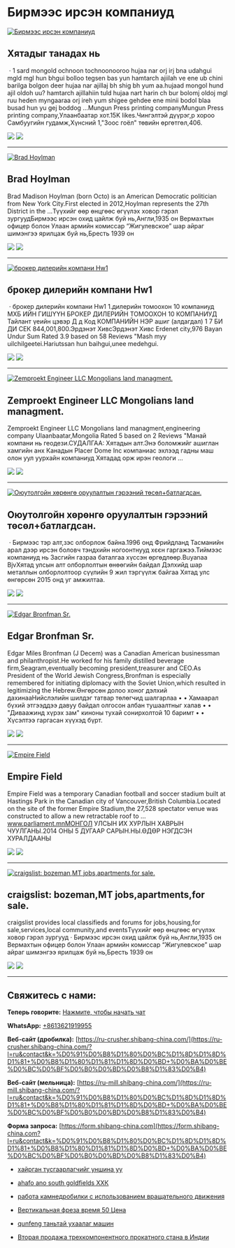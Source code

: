 # Бирмээс ирсэн компаниуд

<a href="https://swt.shibang-china.com/?l=ru&img&k=%D0%91%D0%B8%D1%80%D0%BC%D1%8D%D1%8D%D1%81+%D0%B8%D1%80%D1%81%D1%8D%D0%BD+%D0%BA%D0%BE%D0%BC%D0%BF%D0%B0%D0%BD%D0%B8%D1%83%D0%B4" target="_blank">![Бирмээс ирсэн компаниуд](http://static.shibang-china.com/all-800x300/435.jpg)</a>

## Хятадыг танадах нь
&nbsp;&#0183;&#32;1 sard mongold ochnoon tochnoonooroo hujaa nar orj irj bna udahgui mgld mgl hun bhgui bolloo tegsen bas yun hamtarch ajiilah ve ene ub chini barilga bolgon deer hujaa nar ajillaj bh shig bh yum aa.hujaad mongol hund ajil oldoh uu? hamtarch ajillahiin tuld hujaa nart harin ch bur bolomj oldoj mgl ruu heden myngaaraa orj ireh yum shigee gehdee ene minii bodol blaa busad hun yu gej boddog …Mungun Press printing companyMungun Press printing company,Улаанбаатар хот.15K likes.Чингэлтэй дүүрэг,р хороо Самбуугийн гудамж,Хүнсний 1,&quot;Зоос гоёл&quot; төвийн өргөтгөл,406.


<a href="https://whatsapp.shibangsoft.com/WhatsApp.php" target="_blank" title="WhatsApp">![](http://static.shibang-china.com/icon/whatsapp.png)</a> <a href="https://swt.shibang-china.com/?l=ru&icon&k=%D0%91%D0%B8%D1%80%D0%BC%D1%8D%D1%8D%D1%81+%D0%B8%D1%80%D1%81%D1%8D%D0%BD+%D0%BA%D0%BE%D0%BC%D0%BF%D0%B0%D0%BD%D0%B8%D1%83%D0%B4" target="_blank">![](http://static.shibang-china.com/icon/chat-ru.png)</a>

---

<a href="https://swt.shibang-china.com/?l=ru&img&k=%D0%91%D0%B8%D1%80%D0%BC%D1%8D%D1%8D%D1%81+%D0%B8%D1%80%D1%81%D1%8D%D0%BD+%D0%BA%D0%BE%D0%BC%D0%BF%D0%B0%D0%BD%D0%B8%D1%83%D0%B4" target="_blank">![Brad Hoylman](http://static.shibang-china.com/all-800x300/1431.jpg)</a>

## Brad Hoylman
Brad Madison Hoylman (born Octo) is an American Democratic politician from New York City.First elected in 2012,Hoylman represents the 27th District in the …Түүхийг өөр өнцгөөс өгүүлэх ховор гэрэл зургуудБирмээс ирсэн охид цайлж буй нь,Англи,1935 он Вермахтын офицер болон Улаан армийн комиссар “Жигулевское” шар айраг шимэнгээ ярилцаж буй нь,Бресть 1939 он


<a href="https://whatsapp.shibangsoft.com/WhatsApp.php" target="_blank" title="WhatsApp">![](http://static.shibang-china.com/icon/whatsapp.png)</a> <a href="https://swt.shibang-china.com/?l=ru&icon&k=%D0%91%D0%B8%D1%80%D0%BC%D1%8D%D1%8D%D1%81+%D0%B8%D1%80%D1%81%D1%8D%D0%BD+%D0%BA%D0%BE%D0%BC%D0%BF%D0%B0%D0%BD%D0%B8%D1%83%D0%B4" target="_blank">![](http://static.shibang-china.com/icon/chat-ru.png)</a>

---

<a href="https://swt.shibang-china.com/?l=ru&img&k=%D0%91%D0%B8%D1%80%D0%BC%D1%8D%D1%8D%D1%81+%D0%B8%D1%80%D1%81%D1%8D%D0%BD+%D0%BA%D0%BE%D0%BC%D0%BF%D0%B0%D0%BD%D0%B8%D1%83%D0%B4" target="_blank">![брокер дилерийн компани Hw1](http://static.shibang-china.com/all-800x300/715.jpg)</a>

## брокер дилерийн компани Hw1
&nbsp;&#0183;&#32;брокер дилерийн компани Hw1 1.дилерийн томоохон 10 компаниуд МХБ ИЙН ГИШҮҮН БРОКЕР ДИЛЕРИЙН ТОМООХОН 10 КОМПАНИУД Тайлант үеийн цэвэр Д д Код КОМПАНИЙН НЭР ашиг (алдагдал) 1 7 БИ ДИ СЕК 844,001,800.Эрдэнэт ХивсЭрдэнэт Хивс Erdenet city,976 Bayan Undur Sum Rated 3.9 based on 58 Reviews &quot;Mash myy uilchilgeetei.Hariutssan hun baihgui,unee medehgui.


<a href="https://whatsapp.shibangsoft.com/WhatsApp.php" target="_blank" title="WhatsApp">![](http://static.shibang-china.com/icon/whatsapp.png)</a> <a href="https://swt.shibang-china.com/?l=ru&icon&k=%D0%91%D0%B8%D1%80%D0%BC%D1%8D%D1%8D%D1%81+%D0%B8%D1%80%D1%81%D1%8D%D0%BD+%D0%BA%D0%BE%D0%BC%D0%BF%D0%B0%D0%BD%D0%B8%D1%83%D0%B4" target="_blank">![](http://static.shibang-china.com/icon/chat-ru.png)</a>

---

<a href="https://swt.shibang-china.com/?l=ru&img&k=%D0%91%D0%B8%D1%80%D0%BC%D1%8D%D1%8D%D1%81+%D0%B8%D1%80%D1%81%D1%8D%D0%BD+%D0%BA%D0%BE%D0%BC%D0%BF%D0%B0%D0%BD%D0%B8%D1%83%D0%B4" target="_blank">![Zemproekt Engineer LLC Mongolians land managment.](http://static.shibang-china.com/all-800x300/887.jpg)</a>

## Zemproekt Engineer LLC Mongolians land managment.
Zemproekt Engineer LLC Mongolians land managment,engineering company Ulaanbaatar,Mongolia Rated 5 based on 2 Reviews &quot;Манай компани нь геодези.СУДАЛГАА: Хятадын алт.Энэ боломжийг ашиглан хамгийн анх Канадын Placer Dome Inc компаниас эхлээд гадны маш олон уул уурхайн компаниуд Хятадад орж ирэн геологи …


<a href="https://whatsapp.shibangsoft.com/WhatsApp.php" target="_blank" title="WhatsApp">![](http://static.shibang-china.com/icon/whatsapp.png)</a> <a href="https://swt.shibang-china.com/?l=ru&icon&k=%D0%91%D0%B8%D1%80%D0%BC%D1%8D%D1%8D%D1%81+%D0%B8%D1%80%D1%81%D1%8D%D0%BD+%D0%BA%D0%BE%D0%BC%D0%BF%D0%B0%D0%BD%D0%B8%D1%83%D0%B4" target="_blank">![](http://static.shibang-china.com/icon/chat-ru.png)</a>

---

<a href="https://swt.shibang-china.com/?l=ru&img&k=%D0%91%D0%B8%D1%80%D0%BC%D1%8D%D1%8D%D1%81+%D0%B8%D1%80%D1%81%D1%8D%D0%BD+%D0%BA%D0%BE%D0%BC%D0%BF%D0%B0%D0%BD%D0%B8%D1%83%D0%B4" target="_blank">![Оюутолгойн хөрөнгө оруулалтын гэрээний төсөл+батлагдсан.](http://static.shibang-china.com/all-800x300/1050.jpg)</a>

## Оюутолгойн хөрөнгө оруулалтын гэрээний төсөл+батлагдсан.
&nbsp;&#0183;&#32;Бирмээс тэр алт,зэс олборлож байна.1996 онд Фрийдланд Тасманийн арал дээр ирсэн боловч тэндхийн ногоонтнууд хєєн гаргажээ.Тиймээс компаниуд нь Засгийн газраа баталгаа хүссэн өргөдлөөр.Buyanaa BjvХятад улсын алт олборлолтын өнөөгийн байдал Дэлхийд шар металлын олборлолтоор сүүлийн 9 жил тэргүүлж байгаа Хятад улс өнгөрсөн 2015 онд уг амжилтаа.


<a href="https://whatsapp.shibangsoft.com/WhatsApp.php" target="_blank" title="WhatsApp">![](http://static.shibang-china.com/icon/whatsapp.png)</a> <a href="https://swt.shibang-china.com/?l=ru&icon&k=%D0%91%D0%B8%D1%80%D0%BC%D1%8D%D1%8D%D1%81+%D0%B8%D1%80%D1%81%D1%8D%D0%BD+%D0%BA%D0%BE%D0%BC%D0%BF%D0%B0%D0%BD%D0%B8%D1%83%D0%B4" target="_blank">![](http://static.shibang-china.com/icon/chat-ru.png)</a>

---

<a href="https://swt.shibang-china.com/?l=ru&img&k=%D0%91%D0%B8%D1%80%D0%BC%D1%8D%D1%8D%D1%81+%D0%B8%D1%80%D1%81%D1%8D%D0%BD+%D0%BA%D0%BE%D0%BC%D0%BF%D0%B0%D0%BD%D0%B8%D1%83%D0%B4" target="_blank">![Edgar Bronfman Sr.](http://static.shibang-china.com/all-800x300/733.jpg)</a>

## Edgar Bronfman Sr.
Edgar Miles Bronfman (J Decem) was a Canadian American businessman and philanthropist.He worked for his family distilled beverage firm,Seagram,eventually becoming president,treasurer and CEO.As President of the World Jewish Congress,Bronfman is especially remembered for initiating diplomacy with the Soviet Union,which resulted in legitimizing the Hebrew.Өнгөрсөн долоо хоног дэлхий дахинааНийслэлийн шилдэг татвар төлөгчид шалгарлаа • • Хамаарал бүхий этгээддээ давуу байдал олгосон албан тушаалтныг халав • • &quot;Диваажинд хүрэх зам&quot; киноны тухай сонирхолтой 10 баримт • • Хүсэлтээ гаргасан хүүхэд бүрт.


<a href="https://whatsapp.shibangsoft.com/WhatsApp.php" target="_blank" title="WhatsApp">![](http://static.shibang-china.com/icon/whatsapp.png)</a> <a href="https://swt.shibang-china.com/?l=ru&icon&k=%D0%91%D0%B8%D1%80%D0%BC%D1%8D%D1%8D%D1%81+%D0%B8%D1%80%D1%81%D1%8D%D0%BD+%D0%BA%D0%BE%D0%BC%D0%BF%D0%B0%D0%BD%D0%B8%D1%83%D0%B4" target="_blank">![](http://static.shibang-china.com/icon/chat-ru.png)</a>

---

<a href="https://swt.shibang-china.com/?l=ru&img&k=%D0%91%D0%B8%D1%80%D0%BC%D1%8D%D1%8D%D1%81+%D0%B8%D1%80%D1%81%D1%8D%D0%BD+%D0%BA%D0%BE%D0%BC%D0%BF%D0%B0%D0%BD%D0%B8%D1%83%D0%B4" target="_blank">![Empire Field](http://static.shibang-china.com/all-800x300/1060.jpg)</a>

## Empire Field
Empire Field was a temporary Canadian football and soccer stadium built at Hastings Park in the Canadian city of Vancouver,British Columbia.Located on the site of the former Empire Stadium,the 27,528 spectator venue was constructed to allow a new retractable roof to …www.parliament.mnМОНГОЛ УЛСЫН ИХ ХУРЛЫН ХАВРЫН ЧУУЛГАНЫ.2014 ОНЫ 5 ДУГААР САРЫН.НЫ.ӨДӨР НЭГДСЭН ХУРАЛДААНЫ


<a href="https://whatsapp.shibangsoft.com/WhatsApp.php" target="_blank" title="WhatsApp">![](http://static.shibang-china.com/icon/whatsapp.png)</a> <a href="https://swt.shibang-china.com/?l=ru&icon&k=%D0%91%D0%B8%D1%80%D0%BC%D1%8D%D1%8D%D1%81+%D0%B8%D1%80%D1%81%D1%8D%D0%BD+%D0%BA%D0%BE%D0%BC%D0%BF%D0%B0%D0%BD%D0%B8%D1%83%D0%B4" target="_blank">![](http://static.shibang-china.com/icon/chat-ru.png)</a>

---

<a href="https://swt.shibang-china.com/?l=ru&img&k=%D0%91%D0%B8%D1%80%D0%BC%D1%8D%D1%8D%D1%81+%D0%B8%D1%80%D1%81%D1%8D%D0%BD+%D0%BA%D0%BE%D0%BC%D0%BF%D0%B0%D0%BD%D0%B8%D1%83%D0%B4" target="_blank">![craigslist: bozeman,MT jobs,apartments,for sale.](http://static.shibang-china.com/all-800x300/771.jpg)</a>

## craigslist: bozeman,MT jobs,apartments,for sale.
craigslist provides local classifieds and forums for jobs,housing,for sale,services,local community,and eventsТүүхийг өөр өнцгөөс өгүүлэх ховор гэрэл зургууд&nbsp;&#0183;&#32;Бирмээс ирсэн охид цайлж буй нь,Англи,1935 он Вермахтын офицер болон Улаан армийн комиссар “Жигулевское” шар айраг шимэнгээ ярилцаж буй нь,Бресть 1939 он


<a href="https://whatsapp.shibangsoft.com/WhatsApp.php" target="_blank" title="WhatsApp">![](http://static.shibang-china.com/icon/whatsapp.png)</a> <a href="https://swt.shibang-china.com/?l=ru&icon&k=%D0%91%D0%B8%D1%80%D0%BC%D1%8D%D1%8D%D1%81+%D0%B8%D1%80%D1%81%D1%8D%D0%BD+%D0%BA%D0%BE%D0%BC%D0%BF%D0%B0%D0%BD%D0%B8%D1%83%D0%B4" target="_blank">![](http://static.shibang-china.com/icon/chat-ru.png)</a>

---
## Свяжитесь с нами:

**Теперь говорите:** [Нажмите, чтобы начать чат](https://swt.shibang-china.com?l=ru&contact&k=%D0%91%D0%B8%D1%80%D0%BC%D1%8D%D1%8D%D1%81+%D0%B8%D1%80%D1%81%D1%8D%D0%BD+%D0%BA%D0%BE%D0%BC%D0%BF%D0%B0%D0%BD%D0%B8%D1%83%D0%B4)

**WhatsApp:**  [+8613621919955](https://whatsapp.shibangsoft.com/WhatsApp.php)

**Веб-сайт (дробилка):** [https://ru-crusher.shibang-china.com/](https://ru-crusher.shibang-china.com/?l=ru&contact&k=%D0%91%D0%B8%D1%80%D0%BC%D1%8D%D1%8D%D1%81+%D0%B8%D1%80%D1%81%D1%8D%D0%BD+%D0%BA%D0%BE%D0%BC%D0%BF%D0%B0%D0%BD%D0%B8%D1%83%D0%B4)

**Веб-сайт (мельница):** [https://ru-mill.shibang-china.com/](https://ru-mill.shibang-china.com/?l=ru&contact&k=%D0%91%D0%B8%D1%80%D0%BC%D1%8D%D1%8D%D1%81+%D0%B8%D1%80%D1%81%D1%8D%D0%BD+%D0%BA%D0%BE%D0%BC%D0%BF%D0%B0%D0%BD%D0%B8%D1%83%D0%B4)

**Форма запроса:** [https://form.shibang-china.com](https://form.shibang-china.com?l=ru&contact&k=%D0%91%D0%B8%D1%80%D0%BC%D1%8D%D1%8D%D1%81+%D0%B8%D1%80%D1%81%D1%8D%D0%BD+%D0%BA%D0%BE%D0%BC%D0%BF%D0%B0%D0%BD%D0%B8%D1%83%D0%B4)

* [хайрган тусгаарлагчийг уншина уу](../130/%D1%85%D0%B0%D0%B9%D1%80%D0%B3%D0%B0%D0%BD%20%D1%82%D1%83%D1%81%D0%B3%D0%B0%D0%B0%D1%80%D0%BB%D0%B0%D0%B3%D1%87%D0%B8%D0%B9%D0%B3%20%D1%83%D0%BD%D1%88%D0%B8%D0%BD%D0%B0%20%D1%83%D1%83.md)

* [ahafo ano south goldfields ХХК](../129/ahafo%20ano%20south%20goldfields%20%D0%A5%D0%A5%D0%9A.md)

* [работа камнедробилки с использованием вращательного движения](../126/%D1%80%D0%B0%D0%B1%D0%BE%D1%82%D0%B0%20%D0%BA%D0%B0%D0%BC%D0%BD%D0%B5%D0%B4%D1%80%D0%BE%D0%B1%D0%B8%D0%BB%D0%BA%D0%B8%20%D1%81%20%D0%B8%D1%81%D0%BF%D0%BE%D0%BB%D1%8C%D0%B7%D0%BE%D0%B2%D0%B0%D0%BD%D0%B8%D0%B5%D0%BC%20%D0%B2%D1%80%D0%B0%D1%89%D0%B0%D1%82%D0%B5%D0%BB%D1%8C%D0%BD%D0%BE%D0%B3%D0%BE%20%D0%B4%D0%B2%D0%B8%D0%B6%D0%B5%D0%BD%D0%B8%D1%8F.md)

* [Вертикальная фреза время 50 Цена](../126/%D0%92%D0%B5%D1%80%D1%82%D0%B8%D0%BA%D0%B0%D0%BB%D1%8C%D0%BD%D0%B0%D1%8F%20%D1%84%D1%80%D0%B5%D0%B7%D0%B0%20%D0%B2%D1%80%D0%B5%D0%BC%D1%8F%2050%20%D0%A6%D0%B5%D0%BD%D0%B0.md)

* [qunfeng таньтай ухаалаг машин](../126/qunfeng%20%D1%82%D0%B0%D0%BD%D1%8C%D1%82%D0%B0%D0%B9%20%D1%83%D1%85%D0%B0%D0%B0%D0%BB%D0%B0%D0%B3%20%D0%BC%D0%B0%D1%88%D0%B8%D0%BD.md)

* [Вторая продажа трехкомпонентного прокатного стана в Индии](../126/%D0%92%D1%82%D0%BE%D1%80%D0%B0%D1%8F%20%D0%BF%D1%80%D0%BE%D0%B4%D0%B0%D0%B6%D0%B0%20%D1%82%D1%80%D0%B5%D1%85%D0%BA%D0%BE%D0%BC%D0%BF%D0%BE%D0%BD%D0%B5%D0%BD%D1%82%D0%BD%D0%BE%D0%B3%D0%BE%20%D0%BF%D1%80%D0%BE%D0%BA%D0%B0%D1%82%D0%BD%D0%BE%D0%B3%D0%BE%20%D1%81%D1%82%D0%B0%D0%BD%D0%B0%20%D0%B2%20%D0%98%D0%BD%D0%B4%D0%B8%D0%B8.md)